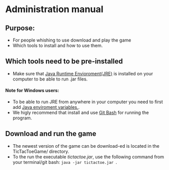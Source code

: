Administration manual
==================
## Purpose:
- For people whishing to use download and play the game
- Which tools to install and how to use them.

## Which tools need to be pre-installed
- Make sure that [Java Runtime Envioroment(JRE)](http://www.oracle.com/technetwork/java/javase/downloads/jre8-downloads-2133155.html) is installed on your computer to be able to run .jar files.
#### Note for Windows users:
- To be able to run JRE from anywhere in your computer you need to first add [Java enviroment variables.](http://stackoverflow.com/questions/1672281/environment-variables-for-java-installation).
- We higly recommend that install and use [Git Bash](https://git-scm.com/downloads)  for running the program.

## Download and run the game
- The newest version of the game can be download-ed is located in the TicTacToeGame/ directory.
- To the run the executable *tictactoe.jar*, use the following command from your terminal/git bash: ```java -jar tictactoe.jar ```.
